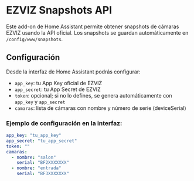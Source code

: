 # EZVIZ Snapshots API

Este add-on de Home Assistant permite obtener snapshots de cámaras EZVIZ usando la API oficial. Los snapshots se guardan automáticamente en `/config/www/snapshots`.

## Configuración

Desde la interfaz de Home Assistant podrás configurar:

- `app_key`: tu App Key oficial de EZVIZ
- `app_secret`: tu App Secret de EZVIZ
- `token`: opcional; si no lo defines, se genera automáticamente con `app_key` y `app_secret`
- `camaras`: lista de cámaras con nombre y número de serie (deviceSerial)

### Ejemplo de configuración en la interfaz:

```yaml
app_key: "tu_app_key"
app_secret: "tu_app_secret"
token: ""
camaras:
  - nombre: "salon"
    serial: "BF2XXXXXXX"
  - nombre: "entrada"
    serial: "BF3XXXXXXX"
